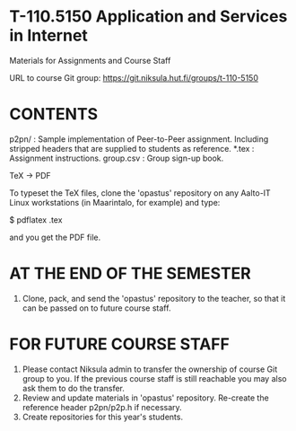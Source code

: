 T-110.5150 Application and Services in Internet
===========================
Materials for Assignments and Course Staff

URL to course Git group:
https://git.niksula.hut.fi/groups/t-110-5150

CONTENTS
===========================

  p2pn/ : Sample implementation of Peer-to-Peer assignment.
          Including stripped headers that are supplied to students as
          reference.
  *.tex : Assignment instructions.
  group.csv : Group sign-up book.


  TeX -> PDF

  To typeset the TeX files, clone the 'opastus' repository on any
  Aalto-IT Linux workstations (in Maarintalo, for example) and type:

   $ pdflatex <name>.tex

  and you get the PDF file.



AT THE END OF THE SEMESTER
===========================

 1. Clone, pack, and send the 'opastus' repository to the teacher,
    so that it can be passed on to future course staff.

FOR FUTURE COURSE STAFF
===========================

 1. Please contact Niksula admin to transfer the ownership of course
    Git group to you.
    If the previous course staff is still reachable you may also ask
    them to do the transfer.
 2. Review and update materials in 'opastus' repository.
    Re-create the reference header p2pn/p2p.h if necessary.
 3. Create repositories for this year's students.


